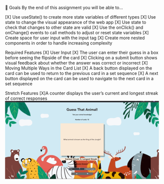 🎯 Goals
By the end of this assignment you will be able to...

[X] Use useState() to create more state variables of different types
[X] Use state to change the visual appearance of the web app
[X] Use state to check that changes to other state are valid
[X] Use the onClick() and onChange() events to call methods to adjust or reset state variables
[X] Create space for user input with the input tag
[X] Create more nested components in order to handle increasing complexity

Required Features
[X] User Input
[X] The user can enter their guess in a box before seeing the flipside of the card
[X] Clicking on a submit button shows visual feedback about whether the answer was correct or incorrect
[X] Moving Multiple Ways in the Card List
[X] A back button displayed on the card can be used to return to the previous card in a set sequence
[X] A next button displayed on the card can be used to navigate to the next card in a set sequence

Stretch Features
[X]A counter displays the user’s current and longest streak of correct responses
![](https://github.com/Temur662/Web102-Project3/blob/main/Project3.gif)
